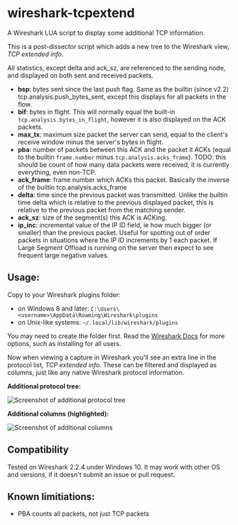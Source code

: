 # wireshark-tcpextend
A Wireshark LUA script to display some additional TCP information.

This is a post-dissector script which adds a new tree to the Wireshark view, _TCP extended info_.

All statistics, except delta and ack_sz, are referenced to the sending node, and displayed on both sent and received packets.
* **bsp**: bytes sent since the last push flag. Same as the builtin (since v2.2) tcp.analysis.push_bytes_sent, except this displays for all packets in the flow.
* **bif**: bytes in flight. This will normally equal the built-in `tcp.analysis.bytes_in_flight`, however it is also displayed on the ACK packets.
* **max_tx**: maximum size packet the server can send, equal to the client's receive window minus the server's bytes in flight.
* **pba**: number of packets between this ACK and the packet it ACKs (equal to the builtin `frame.number` minus `tcp.analysis.acks_frame`). TODO: this should be count of how many data packets were received, it is currently everything, even non-TCP.
* **ack_frame**:	frame number which ACKs this packet. Basically the inverse of the builtin tcp.analysis.acks_frame
* **delta**: time since the previous packet was transmitted. Unlike the builtin time delta which is relative to the previous displayed packet, this is relative to the previous packet from the matching sender.
* **ack_sz**: size of the segment(s) this ACK is ACKing.
* **ip_inc**: incremental value of the IP ID field, ie how much bigger (or smaller) than the previous packet. Useful for spotting out of order packets in situations where the IP ID increments by 1 each packet. If Large Segment Offload is running on the server then expect to see frequent large negative values.

## Usage:
Copy to your Wireshark plugins folder:
* on Windows 8 and later: `C:\Users\<username>\AppData\Roaming\Wireshark\plugins`
* on Unix-like systems: `~/.local/lib/wireshark/plugins`

You may need to create the folder first. Read the [Wireshark Docs](https://www.wireshark.org/docs/wsug_html_chunked/ChPluginFolders.html) for more options, such as installing for all users.

Now when viewing a capture in Wireshark you'll see an extra line in the protocol list, _TCP extended info_. These can be filtered and displayed as columns, just like any native Wireshark protocol information.

**Additional protocol tree:**

![Screenshot of additional protocol tree](https://cloud.githubusercontent.com/assets/1311209/22630851/22ee5e00-ec66-11e6-8fb1-9f7110ca52f1.png)

**Additional columns (highlighted):**

![Screenshot of additional columns](https://cloud.githubusercontent.com/assets/1311209/22630850/22e8597e-ec66-11e6-9c81-93b7d6b75742.png)

## Compatibility
Tested on Wireshark 2.2.4 under Windows 10. It may work with other OS and versions, if it doesn't submit an issue or pull request.

## Known limitiations:
* PBA counts all packets, not just TCP packets
